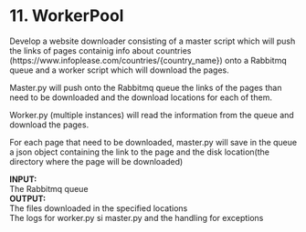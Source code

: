 <h1>11. WorkerPool</h1>
<p>
Develop a website downloader consisting of a master script which will push the links of pages containig
info about countries (https://www.infoplease.com/countries/{country_name}) onto a Rabbitmq queue
and a worker script which will download the pages.
</p>
<p>
Master.py will push onto the Rabbitmq queue the links of the pages than need to be downloaded and the download locations for each of them. 
</p>
<p>
Worker.py (multiple instances) will read the information from the queue and download the pages.
</p>
<p>
For each page that need to be downloaded, master.py will save in the queue a json object containing the link to the page and the disk location(the directory where the page will be downloaded)
</p>
<p>
<b>INPUT:</b><br/>
The Rabbitmq queue<br/>
<b>OUTPUT:</b><br/>
The files downloaded in the specified locations<br/>
The logs for worker.py si master.py and the handling for exceptions
</p>
